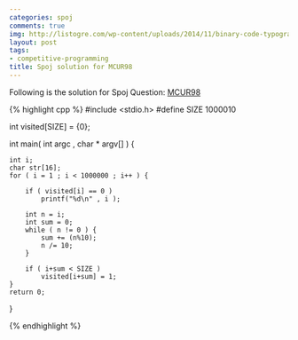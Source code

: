```yaml
---
categories: spoj
comments: true
img: http://listogre.com/wp-content/uploads/2014/11/binary-code-typography-hd-wallpaper-1920x1080-2619-672x372.png
layout: post
tags:
- competitive-programming
title: Spoj solution for MCUR98
---
```


Following is the solution for Spoj Question: [MCUR98](http://www.spoj.com/problems/MCUR98/)

{% highlight cpp %}
#include <stdio.h>
#define SIZE 1000010

int visited[SIZE] = {0};

int main( int argc , char * argv[] ) {

	int i;
	char str[16];
	for ( i = 1 ; i < 1000000 ; i++ ) {

		if ( visited[i] == 0 )
			printf("%d\n" , i );

		int n = i;
		int sum = 0;
		while ( n != 0 ) {
			sum += (n%10);
			n /= 10;
		}

		if ( i+sum < SIZE )
			visited[i+sum] = 1;
	}
	return 0;
}

{% endhighlight %}